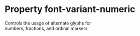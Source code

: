 # Property font-variant-numeric

Controls the usage of alternate glyphs for  
numbers, fractions, and ordinal markers  
